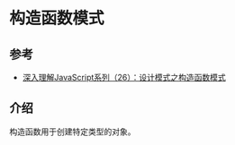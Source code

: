 # 构造函数模式
## 参考
- [深入理解JavaScript系列（26）：设计模式之构造函数模式](http://www.cnblogs.com/TomXu/archive/2012/02/21/2352994.html)

## 介绍
构造函数用于创建特定类型的对象。